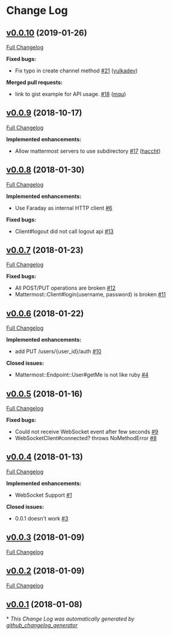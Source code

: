 # Change Log

## [v0.0.10](https://github.com/maruTA-bis5/mattermost-api4-ruby/tree/v0.0.10) (2019-01-26)
[Full Changelog](https://github.com/maruTA-bis5/mattermost-api4-ruby/compare/v0.0.9...v0.0.10)

**Fixed bugs:**

- Fix typo in create channel method [\#21](https://github.com/maruTA-bis5/mattermost-api4-ruby/pull/21) ([yulkadev](https://github.com/yulkadev))

**Merged pull requests:**

- link to gist example for API usage. [\#18](https://github.com/maruTA-bis5/mattermost-api4-ruby/pull/18) ([mqu](https://github.com/mqu))

## [v0.0.9](https://github.com/maruTA-bis5/mattermost-api4-ruby/tree/v0.0.9) (2018-10-17)
[Full Changelog](https://github.com/maruTA-bis5/mattermost-api4-ruby/compare/v0.0.8...v0.0.9)

**Implemented enhancements:**

- Allow mattermost servers to use subdirectory [\#17](https://github.com/maruTA-bis5/mattermost-api4-ruby/pull/17) ([haccht](https://github.com/haccht))

## [v0.0.8](https://github.com/maruTA-bis5/mattermost-api4-ruby/tree/v0.0.8) (2018-01-30)
[Full Changelog](https://github.com/maruTA-bis5/mattermost-api4-ruby/compare/v0.0.7...v0.0.8)

**Implemented enhancements:**

- Use Faraday as internal HTTP client [\#6](https://github.com/maruTA-bis5/mattermost-api4-ruby/issues/6)

**Fixed bugs:**

- Client\#logout did not call logout api [\#13](https://github.com/maruTA-bis5/mattermost-api4-ruby/issues/13)

## [v0.0.7](https://github.com/maruTA-bis5/mattermost-api4-ruby/tree/v0.0.7) (2018-01-23)
[Full Changelog](https://github.com/maruTA-bis5/mattermost-api4-ruby/compare/v0.0.6...v0.0.7)

**Fixed bugs:**

- All POST/PUT operations are broken [\#12](https://github.com/maruTA-bis5/mattermost-api4-ruby/issues/12)
- Mattermost::Client\#login\(username, password\) is broken [\#11](https://github.com/maruTA-bis5/mattermost-api4-ruby/issues/11)

## [v0.0.6](https://github.com/maruTA-bis5/mattermost-api4-ruby/tree/v0.0.6) (2018-01-22)
[Full Changelog](https://github.com/maruTA-bis5/mattermost-api4-ruby/compare/v0.0.5...v0.0.6)

**Implemented enhancements:**

- add PUT /users/{user\_id}/auth [\#10](https://github.com/maruTA-bis5/mattermost-api4-ruby/issues/10)

**Closed issues:**

- Mattermost::Endpoint::User\#getMe is not like ruby [\#4](https://github.com/maruTA-bis5/mattermost-api4-ruby/issues/4)

## [v0.0.5](https://github.com/maruTA-bis5/mattermost-api4-ruby/tree/v0.0.5) (2018-01-16)
[Full Changelog](https://github.com/maruTA-bis5/mattermost-api4-ruby/compare/v0.0.4...v0.0.5)

**Fixed bugs:**

- Could not receive WebSocket event after few seconds [\#9](https://github.com/maruTA-bis5/mattermost-api4-ruby/issues/9)
- WebSocketClient\#connected? throws NoMethodError [\#8](https://github.com/maruTA-bis5/mattermost-api4-ruby/issues/8)

## [v0.0.4](https://github.com/maruTA-bis5/mattermost-api4-ruby/tree/v0.0.4) (2018-01-13)
[Full Changelog](https://github.com/maruTA-bis5/mattermost-api4-ruby/compare/v0.0.3...v0.0.4)

**Implemented enhancements:**

- WebSocket Support [\#1](https://github.com/maruTA-bis5/mattermost-api4-ruby/issues/1)

**Closed issues:**

- 0.0.1 doesn't work [\#3](https://github.com/maruTA-bis5/mattermost-api4-ruby/issues/3)

## [v0.0.3](https://github.com/maruTA-bis5/mattermost-api4-ruby/tree/v0.0.3) (2018-01-09)
[Full Changelog](https://github.com/maruTA-bis5/mattermost-api4-ruby/compare/v0.0.2...v0.0.3)

## [v0.0.2](https://github.com/maruTA-bis5/mattermost-api4-ruby/tree/v0.0.2) (2018-01-09)
[Full Changelog](https://github.com/maruTA-bis5/mattermost-api4-ruby/compare/v0.0.1...v0.0.2)

## [v0.0.1](https://github.com/maruTA-bis5/mattermost-api4-ruby/tree/v0.0.1) (2018-01-08)


\* *This Change Log was automatically generated by [github_changelog_generator](https://github.com/skywinder/Github-Changelog-Generator)*